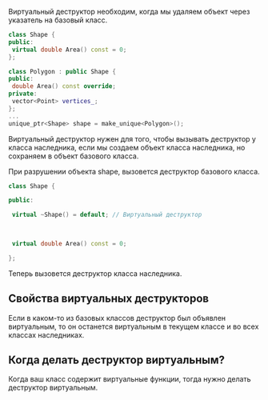 Виртуальный деструктор необходим, когда мы удаляем объект через указатель на базовый класс.

```cpp
class Shape {
public:
 virtual double Area() const = 0;
};

class Polygon : public Shape {
public:
 double Area() const override;
private:
 vector<Point> vertices_;
};
...
unique_ptr<Shape> shape = make_unique<Polygon>();
```

Виртуальный деструктор нужен для того, чтобы вызывать деструктор у класса наследника, если мы создаем объект класса наследника, но сохраняем в объект базового класса.

При разрушении объекта shape, вызовется деструктор базового класса.

```cpp
class Shape {

public:

 virtual ~Shape() = default; // Виртуальный деструктор

  

 virtual double Area() const = 0;

};
```

Теперь вызовется деструктор класса наследника.

## Свойства виртуальных деструкторов
Если в каком-то из базовых классов деструктор был объявлен виртуальным, то он останется виртуальным в текущем классе и во всех классах наследниках.

## Когда делать деструктор виртуальным?
Когда ваш класс содержит виртуальные функции, тогда нужно делать деструктор виртуальным. 
